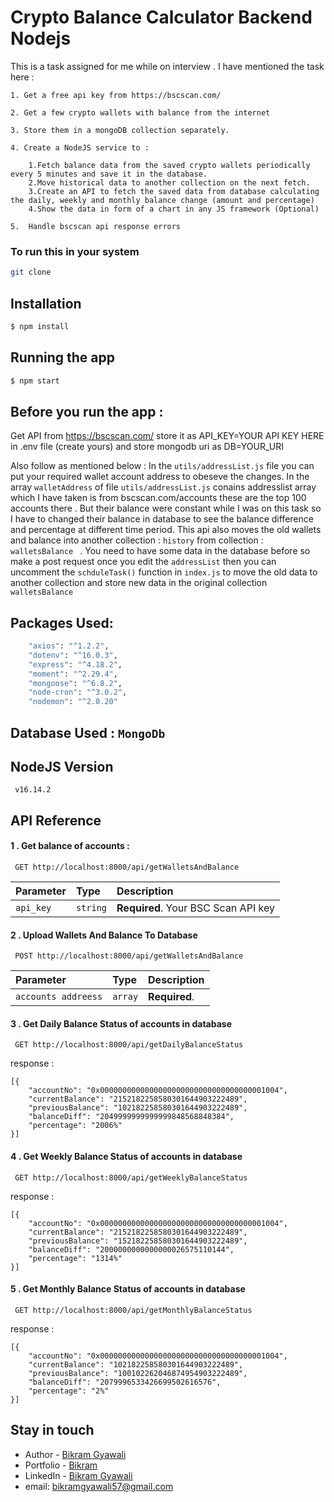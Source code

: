 
# Crypto Balance Calculator Backend Nodejs

This is a task assigned for me while on interview .
I have mentioned the task here :

    1. Get a free api key from https://bscscan.com/

    2. Get a few crypto wallets with balance from the internet

    3. Store them in a mongoDB collection separately.

    4. Create a NodeJS service to :
    
        1.Fetch balance data from the saved crypto wallets periodically every 5 minutes and save it in the database.
        2.Move historical data to another collection on the next fetch.
        3.Create an API to fetch the saved data from database calculating the daily, weekly and monthly balance change (amount and percentage)
        4.Show the data in form of a chart in any JS framework (Optional)

    5.  Handle bscscan api response errors
    


### To run this in your system  
```bash
git clone 
```


   ## Installation
```bash
$ npm install
```

## Running the app
```bash
$ npm start
````

## Before you run the app :
Get API from https://bscscan.com/ store it as API_KEY=YOUR API KEY HERE in .env file (create yours) and store mongodb uri as DB=YOUR_URI

Also follow as mentioned below : 
In the `utils/addressList.js` file you can put your required
wallet account address to obeseve the changes. In the array `walletAddress` of file `utils/addressList.js` conains
addresslist array which I have taken is from bscscan.com/accounts these are the top 100 accounts there .
But their balance were constant while I was on this task so I have to changed their balance in database 
to see the balance difference and percentage at different time period. 
This api also moves the old wallets and balance into another collection : ``history`` from collection : ``walletsBalance `` .
You need to have some data in the database before so make a post request once you edit the ``addressList`` then you can uncomment the ``schduleTask()`` function in ``index.js`` to move the old data to another collection and store new data in the original collection ``walletsBalance`` 



    
    
## Packages Used:
```bash
    "axios": "^1.2.2",
    "dotenv": "^16.0.3",
    "express": "^4.18.2",
    "moment": "^2.29.4",
    "mongoose": "^6.8.2",
    "node-cron": "^3.0.2",
    "nodemon": "^2.0.20"
```
## Database Used : `MongoDb`

## NodeJS Version 
     v16.14.2

## API Reference

#### 1 . Get balance of accounts :

```http
 GET http://localhost:8000/api/getWalletsAndBalance
```

| Parameter | Type     | Description                |
| :-------- | :------- | :------------------------- |
| `api_key` | `string` | **Required**. Your BSC Scan  API key |

#### 2 . Upload Wallets And Balance To Database 

```http
 POST http://localhost:8000/api/getWalletsAndBalance
```

| Parameter | Type     | Description                       |
| :-------- | :------- | :-------------------------------- |
| `accounts addreess`      | `array` | **Required**. |


#### 3 . Get Daily Balance Status of accounts in database

```http
 GET http://localhost:8000/api/getDailyBalanceStatus
```

response :
  
    [{ 
        "accountNo": "0x0000000000000000000000000000000000001004",
        "currentBalance": "2152182258580301644903222489",
        "previousBalance": "102182258580301644903222489",
        "balanceDiff": "2049999999999999848568848384",
        "percentage": "2006%"
    }]


#### 4 . Get Weekly Balance Status of accounts in database

```http
 GET http://localhost:8000/api/getWeeklyBalanceStatus
```

response :
    
    [{
        "accountNo": "0x0000000000000000000000000000000000001004",
        "currentBalance": "2152182258580301644903222489",
        "previousBalance": "152182258580301644903222489",
        "balanceDiff": "2000000000000000026575110144",
        "percentage": "1314%"
    }]



#### 5 . Get Monthly Balance Status of accounts in database

```http
 GET http://localhost:8000/api/getMonthlyBalanceStatus
```

response :
   
    [{
        "accountNo": "0x0000000000000000000000000000000000001004",
        "currentBalance": "102182258580301644903222489",
        "previousBalance": "100102262046874954903222489",
        "balanceDiff": "2079996533426699502616576",
        "percentage": "2%"
    }]




## Stay in touch
- Author - [Bikram Gyawali](https://github.com/Bikram-Gyawali)
- Portfolio - [Bikram ](https://bikramgyawali.netlify.app/)
- LinkedIn - [Bikram Gyawali](https://www.linkedin.com/in/bikram-gyawali-4069461a0/)
- email: bikramgyawali57@gmail.com